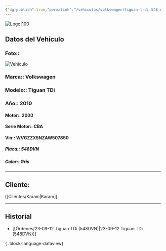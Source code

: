 ```yaml
---
{"dg-publish":true,"permalink":"/vehiculos/volkswagen/tiguan-t-di-548-dvn/"}
---
```


![Logo|100](http://drive.google.com/uc?export=view&id=137fl3TIZ0-PU8b-Pt0bsjclwHub_u78G)

## Datos del Vehículo 
### Foto:: 
![Vehículo](http://drive.google.com/uc?export=view&id=1UmilOOZSMjZpKHwQ1O-N2PJ6teAvIT02)

### Marca:: Volkswagen 
### Modelo:: Tiguan TDi
### Año:: 2010
#### Motor:: 2000
#### Serie Motor:: CBA
#### Vin:: WVGZZX5NZAW507850
##### Placa:: 548DVN
##### Color:: Gris
---

## Cliente:

[[Clientes/Karam\|Karam]]

---

## Historial

- [[Órdenes/23-09-12 Tiguan TDi (548DVN)\|23-09-12 Tiguan TDi (548DVN)]]

{ .block-language-dataview} 